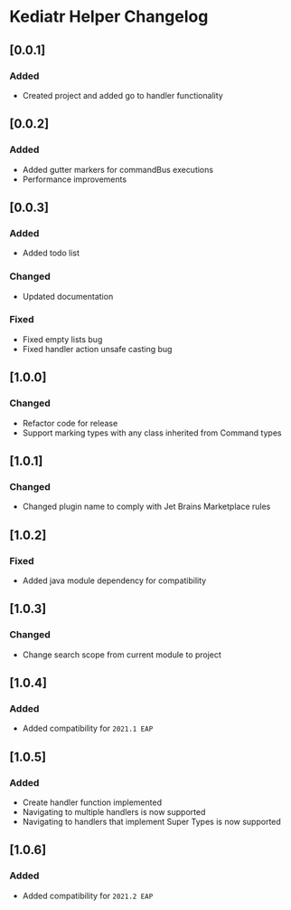 <!-- Keep a Changelog guide -> https://keepachangelog.com -->

# Kediatr Helper Changelog 

## [0.0.1]
### Added
- Created project and added go to handler functionality

## [0.0.2]
### Added
- Added gutter markers for commandBus executions 
- Performance improvements

## [0.0.3]
### Added
- Added todo list
### Changed
- Updated documentation
### Fixed
- Fixed empty lists bug
- Fixed handler action unsafe casting bug

## [1.0.0]
### Changed
- Refactor code for release
- Support marking types with any class inherited from Command types

## [1.0.1]
### Changed
- Changed plugin name to comply with Jet Brains Marketplace rules

## [1.0.2]
### Fixed
- Added java module dependency for compatibility

## [1.0.3]
### Changed
- Change search scope from current module to project

## [1.0.4]
### Added
- Added compatibility for `2021.1 EAP`

## [1.0.5]
### Added 
- Create handler function implemented
- Navigating to multiple handlers is now supported
- Navigating to handlers that implement Super Types is now supported

## [1.0.6]
### Added
- Added compatibility for `2021.2 EAP`